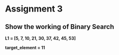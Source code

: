 # Assignment 3

## Show the working of Binary Search

**L1 = [5, 7, 10, 21, 30, 37, 42, 45, 53]**

**target_element = 11**
